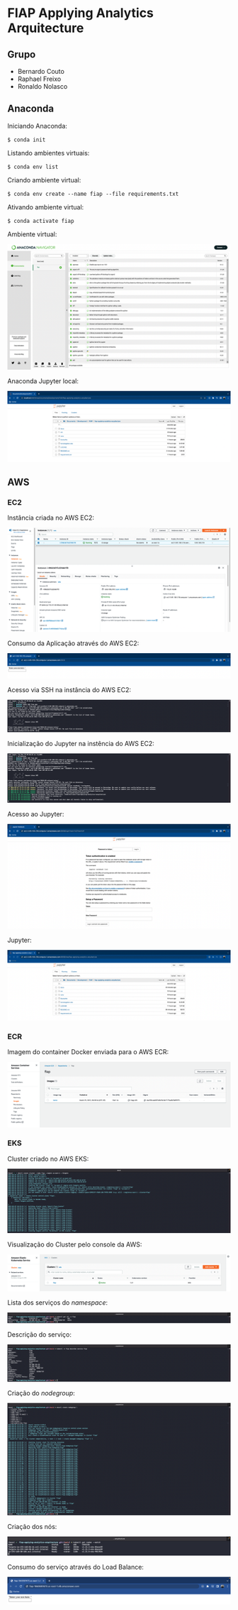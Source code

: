 # FIAP Applying Analytics Arquitecture

## Grupo

* Bernardo Couto
* Raphael Freixo
* Ronaldo Nolasco

## Anaconda

Iniciando Anaconda:

```shel
$ conda init
```

Listando ambientes virtuais:

```shel
$ conda env list
```

Criando ambiente virtual:

```shel
$ conda env create --name fiap --file requirements.txt
```

Ativando ambiente virtual:

```shel
$ conda activate fiap
```

Ambiente virtual:

![Anaconda Environment](./docs/anaconda-env.png)

Anaconda Jupyter local:

![Anaconda Jupyter](./docs/anaconda-jupyter.png)

## AWS

### EC2

Instância criada no AWS EC2:

![AWS EC2 Instance](./docs/ec2-instance.png)

Consumo da Aplicação através do AWS EC2:

![AWS EC2 Application](./docs/ec2-app.png)

Acesso via SSH na instância do AWS EC2:

![AWS EC2 Terminal](./docs/ec2-terminal.png)

Inicialização do Jupyter na instência do AWS EC2:

![AWS EC2 Terminal](./docs/ec2-jupyter.png)

Acesso ao Jupyter:

![AWS EC2 Jupyter Login](./docs/ec2-jupyter-login.png)

Jupyter:

![AWS EC2 Jupyter Area](./docs/ec2-jupyter-area.png)

### ECR

Imagem do container Docker enviada para o AWS ECR:

![AWS ECR](./docs/ecr.png)

### EKS

Cluster criado no AWS EKS:

![AWS EKS Create Cluster](./docs/eks-create-cluster.png)

Visualização do Cluster pelo console da AWS:

![AWS EKS Cluster](./docs/eks-cluster.png)

Lista dos serviços do *namespace*:

![AWS EKS Cluster](./docs/eks-service.png)

Descrição do serviço:

![AWS EKS Cluster](./docs/eks-describe-service.png)

Criação do *nodegroup*:

![AWS EKS Node Group](./docs/eks-nodegroup.png)

Criação dos nós:

![AWS EKS Node Group](./docs/eks-node.png)

Consumo do serviço através do Load Balance:

![AWS Load Balance](./docs/load-balance.png)

